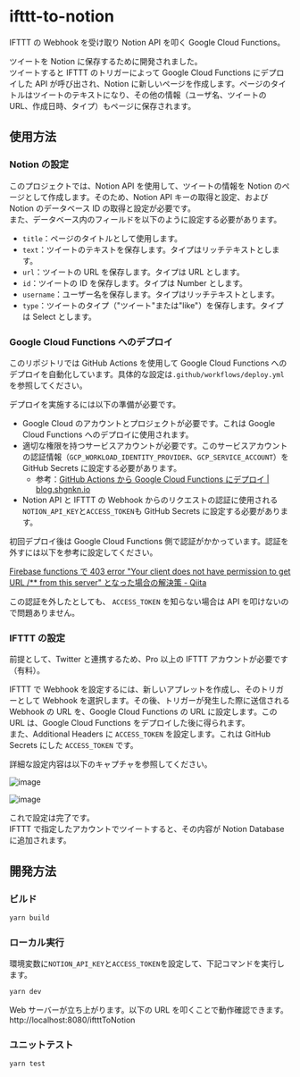 # ifttt-to-notion

IFTTT の Webhook を受け取り Notion API を叩く Google Cloud Functions。

ツイートを Notion に保存するために開発されました。  
ツイートすると IFTTT のトリガーによって Google Cloud Functions にデプロイした API が呼び出され、Notion に新しいページを作成します。ページのタイトルはツイートのテキストになり、その他の情報（ユーザ名、ツイートの URL、作成日時、タイプ）もページに保存されます。

## 使用方法

### Notion の設定

このプロジェクトでは、Notion API を使用して、ツイートの情報を Notion のページとして作成します。そのため、Notion API キーの取得と設定、および Notion のデータベース ID の取得と設定が必要です。  
また、データベース内のフィールドを以下のように設定する必要があります。

- `title`：ページのタイトルとして使用します。
- `text`：ツイートのテキストを保存します。タイプはリッチテキストとします。
- `url`：ツイートの URL を保存します。タイプは URL とします。
- `id`：ツイートの ID を保存します。タイプは Number とします。
- `username`：ユーザー名を保存します。タイプはリッチテキストとします。
- `type`：ツイートのタイプ（"ツイート"または"like"）を保存します。タイプは Select とします。

### Google Cloud Functions へのデプロイ

このリポジトリでは GitHub Actions を使用して Google Cloud Functions へのデプロイを自動化しています。具体的な設定は`.github/workflows/deploy.yml`を参照してください。

デプロイを実施するには以下の準備が必要です。

- Google Cloud のアカウントとプロジェクトが必要です。これは Google Cloud Functions へのデプロイに使用されます。
- 適切な権限を持つサービスアカウントが必要です。このサービスアカウントの認証情報（`GCP_WORKLOAD_IDENTITY_PROVIDER`、`GCP_SERVICE_ACCOUNT`）を GitHub Secrets に設定する必要があります。
  - 参考：[GitHub Actions から Google Cloud Functions にデプロイ | blog.shgnkn.io](https://blog.shgnkn.io/github-actions-deploy-google-cloud-functions/)
- Notion API と IFTTT の Webhook からのリクエストの認証に使用される`NOTION_API_KEY`と`ACCESS_TOKEN`も GitHub Secrets に設定する必要があります。

初回デプロイ後は Google Cloud Functions 側で認証がかかっています。認証を外すには以下を参考に設定してください。

[Firebase functions で 403 error "Your client does not have permission to get URL /\*\* from this server" となった場合の解決策 - Qiita](https://qiita.com/toshiaki_takase/items/ce65cd5582a80917b52f)

この認証を外したとしても、 `ACCESS_TOKEN` を知らない場合は API を叩けないので問題ありません。

### IFTTT の設定

前提として、Twitter と連携するため、Pro 以上の IFTTT アカウントが必要です（有料）。

IFTTT で Webhook を設定するには、新しいアプレットを作成し、そのトリガーとして Webhook を選択します。その後、トリガーが発生した際に送信される Webhook の URL を、Google Cloud Functions の URL に設定します。この URL は、Google Cloud Functions をデプロイした後に得られます。  
また、Additional Headers に `ACCESS_TOKEN` を設定します。これは GitHub Secrets にした `ACCESS_TOKEN` です。

詳細な設定内容は以下のキャプチャを参照してください。

![image](https://github.com/shun91/ifttt-to-notion/assets/8047437/d287a595-9feb-4668-98e0-a442f22f67e4)

![image](https://github.com/shun91/ifttt-to-notion/assets/8047437/e5b79403-2ae8-4c29-a36e-4dd3fb08aa6c)

これで設定は完了です。  
IFTTT で指定したアカウントでツイートすると、その内容が Notion Database に追加されます。

## 開発方法

### ビルド

```sh
yarn build
```

### ローカル実行

環境変数に`NOTION_API_KEY`と`ACCESS_TOKEN`を設定して、下記コマンドを実行します。

```sh
yarn dev
```

Web サーバーが立ち上がります。以下の URL を叩くことで動作確認できます。  
http://localhost:8080/iftttToNotion

### ユニットテスト

```sh
yarn test
```
